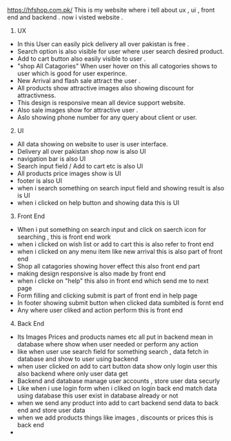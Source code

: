 https://hfshop.com.pk/ 
This is my website where i tell about ux , ui , front end and backend .
now i visted website .
1. UX
 * In this User can easily pick delivery all  over pakistan is free .
 * Search option is also visible for user where user search desired product.
 * Add to cart button also easily visible to user .
 * "shop All Catagories" When user hover on this all catogories shows to user which is good for user experince.
 * New Arrival and flash sale attract the user .
 * All products show attractive images also showing discount for attractivness.
 * This design is responsive mean all device support website.
 * Also sale images show for attractive user .
 * Aslo showing phone number for any query about client or user.

2. UI
 * All data showing on website to user is user interface.
 * Delivery all over pakistan shop now is also UI
 * navigation bar is also UI
 * Search input field / Add to cart etc is also UI
 * All products price images show is UI
 * footer is also UI
 * when i search something on search input field and showing result is also is UI
 * when i clicked on help button and showing data this is UI

3. Front End 
 * When i put something on search input and click on saerch icon for searching , this is front end work
 * when i clicked on wish list or add to cart this is also refer to front end 
 * when i clicked on any menu item like new arrival this is also part of front end
 * Shop all catagories showing hover effect this also front end part
 * making design responsive is also made by front end 
 * when i clicke on "help" this also in front end which send me to next page 
 * Form filling and clicking submit is part of front end in help page
 * In footer showing submit button when clicked data sumbited is fornt end
 * Any where user cliked and action perform this is front end

4. Back End
 * Its Images Prices and products names etc all put in backend mean in database where show when user needed or perform any action
 * like when user use search field for something search , data fetch in database and show to user using backend
 * when user clicked on add to cart button data show only login user this also backend where only user data get 
 * Backend and database manage user accounts  , store user data securly
 * Like when i use login form when i cliked on login back end match data using database this user exist in database already or not 
 * when we send any product into add to cart backend send data to back end and store user data 
 * when we add products things like images , discounts or prices this is back end
 * 

